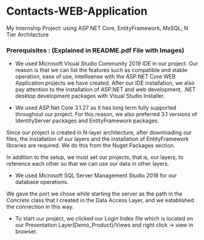# Contacts-WEB-Application
My Internship Project: using ASP.NET Core, EntityFramework, MsSQL, N Tier Architecture
</br>
### Prerequisites : (Explained in README.pdf File with Images)
- We used Microsoft Visual Studio Community 2019 IDE in our project. Our reason is that we can list the features such as compatible and stable operation, ease of use, intellisense with the ASP.NET Core WEB Application projects we have created. After our IDE installation, we also pay attention to the installation of ASP.NET and web development, .NET desktop development packages with Visual Studio Installer.

- We used ASP.Net Core 3.1.27 as it has long term fully supported throughout our project. For this reason, we also preferred 3.1 versions of IdentityServer packages and EntityFramework packages.

Since our project is created in N-layer architecture, after downloading our files, the installation of our layers and the installation of EntityFramework libraries are required. We do this from the Nuget Packages section.

In addition to the setup, we must set our projects, that is, our layers, to reference each other so that we can use our data in other layers.

- We used Microsoft SQL Server Management Studio 2018 for our database operations.

We gave the port we chose while starting the server as the path in the Concrete class that I created in the Data Access Layer, and we established the connection in this way.

- To start our project, we clicked our Login Index file which is located on our Presentation Layer(Demo_Product)/Views and right click -> view in browser.
